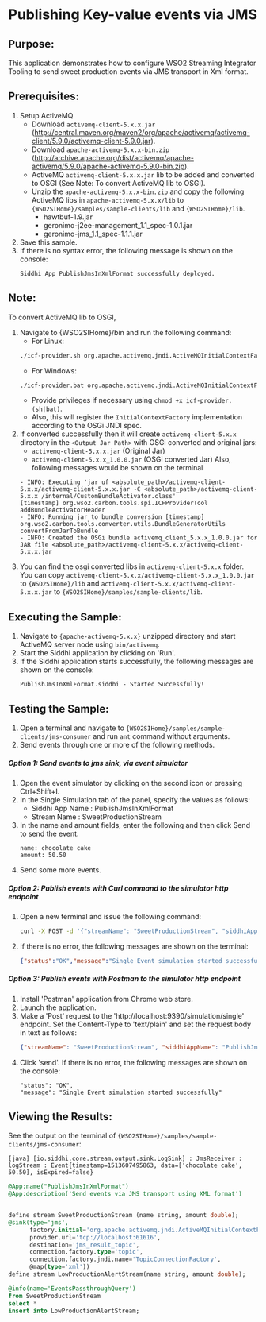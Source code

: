# Publishing Key-value events via JMS

## Purpose:
This application demonstrates how to configure WSO2 Streaming Integrator Tooling to send sweet production events via JMS transport in Xml format.

## Prerequisites:
1. Setup ActiveMQ
	* Download `activemq-client-5.x.x.jar` (http://central.maven.org/maven2/org/apache/activemq/activemq-client/5.9.0/activemq-client-5.9.0.jar).
	* Download `apache-activemq-5.x.x-bin.zip` (http://archive.apache.org/dist/activemq/apache-activemq/5.9.0/apache-activemq-5.9.0-bin.zip).
	* ActiveMQ `activemq-client-5.x.x.jar` lib to be added and converted to OSGI (See Note: To convert ActiveMQ lib to OSGI).
	* Unzip the `apache-activemq-5.x.x-bin.zip` and copy the following ActiveMQ libs in `apache-activemq-5.x.x/lib` to `{WSO2SIHome}/samples/sample-clients/lib` and `{WSO2SIHome}/lib`.
		- hawtbuf-1.9.jar
		- geronimo-j2ee-management_1.1_spec-1.0.1.jar
		- geronimo-jms_1.1_spec-1.1.1.jar
2. Save this sample.
3. If there is no syntax error, the following message is shown on the console:
	```
	Siddhi App PublishJmsInXmlFormat successfully deployed.
	```

## Note:
To convert ActiveMQ lib to OSGI,
1. Navigate to {WSO2SIHome}/bin and run the following command:
	- For Linux:
	```bash
	./icf-provider.sh org.apache.activemq.jndi.ActiveMQInitialContextFactory <Downloaded Jar Path>/activemq-client-5.x.x.jar <Output Jar Path>
	```
	- For Windows:
	```bash
	./icf-provider.bat org.apache.activemq.jndi.ActiveMQInitialContextFactory <Downloaded Jar Path>\activemq-client-5.x.x.jar <Output Jar Path>
	```
	* Provide privileges if necessary using `chmod +x icf-provider.(sh|bat)`.
	* Also, this will register the `InitialContextFactory` implementation according to the OSGi JNDI spec.
2. If converted successfully then it will create `activemq-client-5.x.x` directory in the `<Output Jar Path>` with OSGi converted and original jars:
	- `activemq-client-5.x.x.jar` (Original Jar)
	- `activemq-client-5.x.x_1.0.0.jar` (OSGi converted Jar)
	Also, following messages would be shown on the terminal
	```
	- INFO: Executing 'jar uf <absolute_path>/activemq-client-5.x.x/activemq-client-5.x.x.jar -C <absolute_path>/activemq-client-5.x.x /internal/CustomBundleActivator.class'
	[timestamp] org.wso2.carbon.tools.spi.ICFProviderTool addBundleActivatorHeader
	- INFO: Running jar to bundle conversion [timestamp] org.wso2.carbon.tools.converter.utils.BundleGeneratorUtils convertFromJarToBundle
	- INFO: Created the OSGi bundle activemq_client_5.x.x_1.0.0.jar for JAR file <absolute_path>/activemq-client-5.x.x/activemq-client-5.x.x.jar
	```
3. You can find the osgi converted libs in `activemq-client-5.x.x` folder. You can copy `activemq-client-5.x.x/activemq-client-5.x.x_1.0.0.jar` to `{WSO2SIHome}/lib` and `activemq-client-5.x.x/activemq-client-5.x.x.jar` to `{WSO2SIHome}/samples/sample-clients/lib`.

## Executing the Sample:
1. Navigate to `{apache-activemq-5.x.x}` unzipped directory and start ActiveMQ server node using `bin/activemq`.
2. Start the Siddhi application by clicking on 'Run'.
3. If the Siddhi application starts successfully, the following messages are shown on the console:
	```
	PublishJmsInXmlFormat.siddhi - Started Successfully!
	```

## Testing the Sample:
1. Open a terminal and navigate to `{WSO2SIHome}/samples/sample-clients/jms-consumer` and run `ant` command without arguments.
2. Send events through one or more of the following methods.

##### Option 1: Send events to jms sink, via event simulator
1. Open the event simulator by clicking on the second icon or pressing Ctrl+Shift+I.
2. In the Single Simulation tab of the panel, specify the values as follows:
	* Siddhi App Name  : PublishJmsInXmlFormat
	* Stream Name      : SweetProductionStream
3. In the name and amount fields, enter the following and then click Send to send the event.
	```
	name: chocolate cake
	amount: 50.50
	```
4. Send some more events.

##### Option 2: Publish events with Curl command to the simulator http endpoint
1. Open a new terminal and issue the following command:
	```bash
	curl -X POST -d '{"streamName": "SweetProductionStream", "siddhiAppName": "PublishJmsInXmlFormat","data": ["chocolate cake", 50.50]}' http://localhost:9390/simulation/single -H 'content-type: text/plain'
	```
2. If there is no error, the following messages are shown on the terminal:
	```json
	{"status":"OK","message":"Single Event simulation started successfully"}
	```

##### Option 3: Publish events with Postman to the simulator http endpoint
1. Install 'Postman' application from Chrome web store.
2. Launch the application.
3. Make a 'Post' request to the 'http://localhost:9390/simulation/single' endpoint. Set the Content-Type to 'text/plain' and set the request body in text as follows:
	```json
	{"streamName": "SweetProductionStream", "siddhiAppName": "PublishJmsInXmlFormat","data": ['chocolate cake', 50.50]}
	```
4. Click 'send'. If there is no error, the following messages are shown on the console:
	```
	"status": "OK",
	"message": "Single Event simulation started successfully"
	```

## Viewing the Results:
See the output on the terminal of `{WSO2SIHome}/samples/sample-clients/jms-consumer`:
```
[java] [io.siddhi.core.stream.output.sink.LogSink] : JmsReceiver : logStream : Event{timestamp=1513607495863, data=['chocolate cake', 50.50], isExpired=false}
```

```sql
@App:name("PublishJmsInXmlFormat")
@App:description('Send events via JMS transport using XML format')


define stream SweetProductionStream (name string, amount double);
@sink(type='jms',
      factory.initial='org.apache.activemq.jndi.ActiveMQInitialContextFactory',
      provider.url='tcp://localhost:61616',
      destination='jms_result_topic',
      connection.factory.type='topic',
      connection.factory.jndi.name='TopicConnectionFactory',
      @map(type='xml'))
define stream LowProductionAlertStream(name string, amount double);

@info(name='EventsPassthroughQuery')
from SweetProductionStream
select *
insert into LowProductionAlertStream;
```